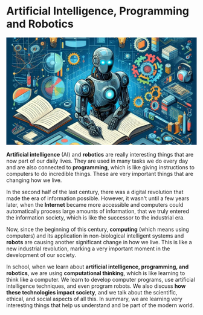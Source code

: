 
# Artificial Intelligence, Programming and Robotics

<img class="header" src="images/aipr3_illustration.jpg"/>

**Artificial intelligence** (AI) and **robotics** are really interesting things that are now part of our daily lives. They are used in many tasks we do every day and are also connected to **programming**, which is like giving instructions to computers to do incredible things. These are very important things that are changing how we live.

In the second half of the last century, there was a digital revolution that made the era of information possible. However, it wasn't until a few years later, when the **Internet** became more accessible and computers could automatically process large amounts of information, that we truly entered the information society, which is like the successor to the industrial era.

Now, since the beginning of this century, **computing** (which means using computers) and its application in non-biological intelligent systems and **robots** are causing another significant change in how we live. This is like a new industrial revolution, marking a very important moment in the development of our society.

In school, when we learn about **artificial intelligence, programming, and robotics**, we are using **computational thinking**, which is like learning to think like a computer. We learn to develop computer programs, use artificial intelligence techniques, and even program robots. We also discuss **how these technologies impact society**, and we talk about the scientific, ethical, and social aspects of all this. In summary, we are learning very interesting things that help us understand and be part of the modern world.